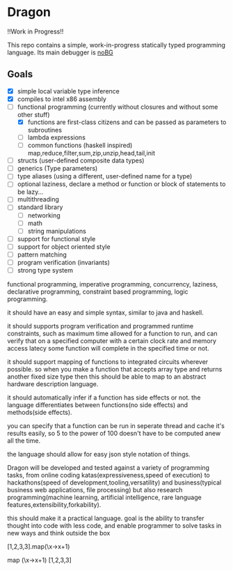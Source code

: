 # Dragon

!!Work in Progress!!

This repo contains a simple, work-in-progress statically typed programming language.
Its main debugger is [noBG](https://github.com/Milo-D/noBG-Assembly-Debugger)

## Goals

- [x] simple local variable type inference 
- [x] compiles to intel x86 assembly
- [ ] functional programming (currently without closures and without some other stuff)
  - [x] functions are first-class citizens and can be passed as parameters to subroutines
  - [ ] lambda expressions
  - [ ] common functions (haskell inspired) map,reduce,filter,sum,zip,unzip,head,tail,init
- [ ] structs (user-defined composite data types)
- [ ] generics (Type parameters)
- [ ] type aliases (using a different, user-defined name for a type)
- [ ] optional laziness, declare a method or function or block of statements to be lazy...
- [ ] multithreading
- [ ] standard library 
  - [ ] networking 
  - [ ] math
  - [ ] string manipulations
- [ ] support for functional style
- [ ] support for object oriented style
- [ ] pattern matching 
- [ ] program verification (invariants)
- [ ] strong type system

functional programming, imperative programming,
concurrency, laziness, declarative programming, constraint based programming,
logic programming.

it should have an easy and simple syntax, similar to java and haskell.

it should supports program verification
and programmed runtime constraints,
such as maximum time allowed for a function to run,
and can verify that on a specified computer 
with a certain clock rate and memory access latecy
some function will complete in the specified time or not.

it should support mapping of functions to integrated circuits wherever possible.
so when you make a function that accepts array type and returns another fixed size type
then this should be able to map to an abstract hardware description language.

it should automatically infer if a function has side effects or not.
the language differentiates between functions(no side effects) and 
methods(side effects). 

you can specify that a function can be run in seperate thread and cache it's 
results easily, so 5 to the power of 100 doesn't have to be computed anew all the time.

the language should allow for easy json style notation of things.

Dragon will be developed and tested against a variety of programming tasks,
from online coding katas(expressiveness,speed of execution) to hackathons(speed of development,tooling,versatility)
and business(typical business web applications, file processing) but also research programming(machine learning, artificial intelligence, rare language features,extensibility,forkability).

this should make it a practical language. goal is the ability to transfer thought into code with less code,
and enable programmer to solve tasks in new ways and think outside the box

[1,2,3,3].map(\x->x+1)

map (\x->x+1) [1,2,3,3]

